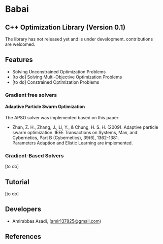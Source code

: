 # Babai
## C++ Optimization Library (Version 0.1)
The library has not released yet and is under development. contributions are welcomed.
## Features
- Solving Unconstrained Optimization Problems
- [to do] Solving Multi-Objective Optimization Problems
- [to do] Constrained Optimization Problems
### Gradient free solvers
#### Adaptive Particle Swarm Optimization
The APSO solver was implemented based on this paper:
- Zhan, Z. H., Zhang, J., Li, Y., & Chung, H. S. H. (2009). Adaptive particle swarm optimization. IEEE Transactions on Systems, Man, and Cybernetics, Part B (Cybernetics), 39(6), 1362-1381.  
Parameters Adaption and Elistic Learning are implemented.
### Gradient-Based Solvers
[to do]
## Tutorial
[to do]
## Developers
- Amirabbas Asadi, (amir137825@gmail.com)
## References
